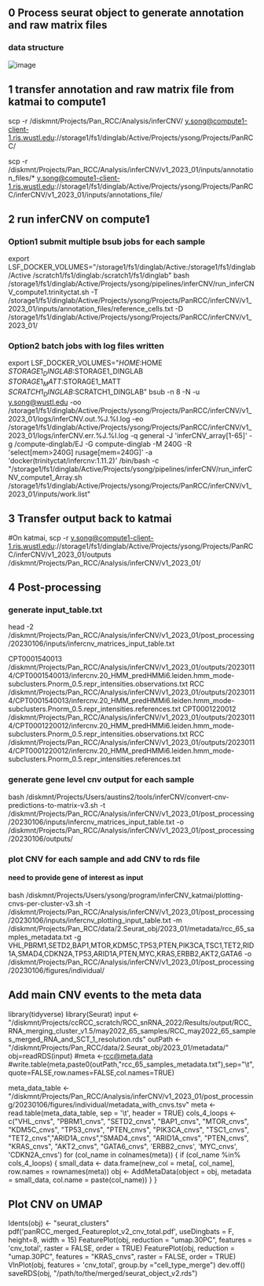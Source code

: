 ## 0 Process seurat object to generate annotation and raw matrix files

### data structure

![image](https://user-images.githubusercontent.com/80489022/212973984-32dd601a-952f-46fd-b625-ec51b0954c63.png)

## 1 transfer annotation and raw matrix file from katmai to compute1
scp -r /diskmnt/Projects/Pan_RCC/Analysis/inferCNV/ y.song@compute1-client-1.ris.wustl.edu://storage1/fs1/dinglab/Active/Projects/ysong/Projects/PanRCC/

scp -r /diskmnt/Projects/Pan_RCC/Analysis/inferCNV/v1_2023_01/inputs/annotation_files/* y.song@compute1-client-1.ris.wustl.edu://storage1/fs1/dinglab/Active/Projects/ysong/Projects/PanRCC/inferCNV/v1_2023_01/inputs/annotations_file/



## 2 run inferCNV on compute1

### Option1 submit multiple bsub jobs for each sample

export LSF_DOCKER_VOLUMES="/storage1/fs1/dinglab/Active:/storage1/fs1/dinglab/Active /scratch1/fs1/dinglab:/scratch1/fs1/dinglab"
bash /storage1/fs1/dinglab/Active/Projects/ysong/pipelines/inferCNV/run_inferCNV_compute1.trinityctat.sh -T /storage1/fs1/dinglab/Active/Projects/ysong/Projects/PanRCC/inferCNV/v1_2023_01/inputs/annotation_files/reference_cells.txt -D /storage1/fs1/dinglab/Active/Projects/ysong/Projects/PanRCC/inferCNV/v1_2023_01/

### Option2  batch jobs with log files written

export LSF_DOCKER_VOLUMES="$HOME:$HOME $STORAGE1_DINGLAB:$STORAGE1_DINGLAB $STORAGE1_MATT:$STORAGE1_MATT $SCRATCH1_DINGLAB:$SCRATCH1_DINGLAB"
bsub -n 8 -N -u y.song@wustl.edu -oo /storage1/fs1/dinglab/Active/Projects/ysong/Projects/PanRCC/inferCNV/v1_2023_01/logs/inferCNV.out.%J.%I.log -eo /storage1/fs1/dinglab/Active/Projects/ysong/Projects/PanRCC/inferCNV/v1_2023_01/logs/inferCNV.err.%J.%I.log -q general -J 'inferCNV_array[1-65]' -g /compute-dinglab/EJ -G compute-dinglab -M 240G -R 'select[mem>240G] rusage[mem=240G]' -a 'docker(trinityctat/infercnv:1.11.2)' /bin/bash -c "/storage1/fs1/dinglab/Active/Projects/ysong/pipelines/inferCNV/run_inferCNV_compute1_Array.sh /storage1/fs1/dinglab/Active/Projects/ysong/Projects/PanRCC/inferCNV/v1_2023_01/inputs/work.list"

## 3 Transfer output back to katmai

#On katmai,
scp -r y.song@compute1-client-1.ris.wustl.edu://storage1/fs1/dinglab/Active/Projects/ysong/Projects/PanRCC/inferCNV/v1_2023_01/outputs /diskmnt/Projects/Pan_RCC/Analysis/inferCNV/v1_2023_01/

## 4 Post-processing

### generate input_table.txt
head -2 /diskmnt/Projects/Pan_RCC/Analysis/inferCNV/v1_2023_01/post_processing/20230106/inputs/infercnv_matrices_input_table.txt

CPT0001540013	/diskmnt/Projects/Pan_RCC/Analysis/inferCNV/v1_2023_01/outputs/20230114/CPT0001540013/infercnv.20_HMM_predHMMi6.leiden.hmm_mode-subclusters.Pnorm_0.5.repr_intensities.observations.txt	RCC	/diskmnt/Projects/Pan_RCC/Analysis/inferCNV/v1_2023_01/outputs/20230114/CPT0001540013/infercnv.20_HMM_predHMMi6.leiden.hmm_mode-subclusters.Pnorm_0.5.repr_intensities.references.txt
CPT0001220012	/diskmnt/Projects/Pan_RCC/Analysis/inferCNV/v1_2023_01/outputs/20230114/CPT0001220012/infercnv.20_HMM_predHMMi6.leiden.hmm_mode-subclusters.Pnorm_0.5.repr_intensities.observations.txt	RCC	/diskmnt/Projects/Pan_RCC/Analysis/inferCNV/v1_2023_01/outputs/20230114/CPT0001220012/infercnv.20_HMM_predHMMi6.leiden.hmm_mode-subclusters.Pnorm_0.5.repr_intensities.references.txt

### generate gene level cnv output for each sample
bash /diskmnt/Projects/Users/austins2/tools/inferCNV/convert-cnv-predictions-to-matrix-v3.sh -t /diskmnt/Projects/Pan_RCC/Analysis/inferCNV/v1_2023_01/post_processing/20230106/inputs/infercnv_matrices_input_table.txt -o /diskmnt/Projects/Pan_RCC/Analysis/inferCNV/v1_2023_01/post_processing/20230106/outputs/

### plot CNV for each sample and add CNV to rds file

#### need to provide gene of interest as input
bash /diskmnt/Projects/Users/ysong/program/inferCNV_katmai/plotting-cnvs-per-cluster-v3.sh -t /diskmnt/Projects/Pan_RCC/Analysis/inferCNV/v1_2023_01/post_processing/20230106/inputs/infercnv_plotting_input_table.txt -m /diskmnt/Projects/Pan_RCC/data/2.Seurat_obj/2023_01/metadata/rcc_65_samples_metadata.txt -g VHL,PBRM1,SETD2,BAP1,MTOR,KDM5C,TP53,PTEN,PIK3CA,TSC1,TET2,RID1A,SMAD4,CDKN2A,TP53,ARID1A,PTEN,MYC,KRAS,ERBB2,AKT2,GATA6 -o /diskmnt/Projects/Pan_RCC/Analysis/inferCNV/v1_2023_01/post_processing/20230106/figures/individual/

## Add main CNV events to the meta data
library(tidyverse)
library(Seurat)
input <-"/diskmnt/Projects/ccRCC_scratch/RCC_snRNA_2022/Results/output/RCC_RNA_merging_cluster_v1.5/may2022_65_samples/RCC_may2022_65_samples_merged_RNA_and_SCT_1_resolution.rds"
outPath <-"/diskmnt/Projects/Pan_RCC/data/2.Seurat_obj/2023_01/metadata/"
obj=readRDS(input)
#meta <-rcc@meta.data
#write.table(meta,paste0(outPath,"rcc_65_samples_metadata.txt"),sep="\t",quote=FALSE,row.names=FALSE,col.names=TRUE)

meta_data_table <- "/diskmnt/Projects/Pan_RCC/Analysis/inferCNV/v1_2023_01/post_processing/20230106/figures/individual/metadata_with_cnvs.tsv"
meta <- read.table(meta_data_table, sep = '\t', header = TRUE)
cols_4_loops <- c("VHL_cnvs", "PBRM1_cnvs", "SETD2_cnvs", "BAP1_cnvs", "MTOR_cnvs", "KDM5C_cnvs", "TP53_cnvs", "PTEN_cnvs", "PIK3CA_cnvs", "TSC1_cnvs", "TET2_cnvs","ARID1A_cnvs","SMAD4_cnvs", "ARID1A_cnvs", "PTEN_cnvs", "KRAS_cnvs", "AKT2_cnvs", "GATA6_cnvs", 'ERBB2_cnvs', 'MYC_cnvs', 'CDKN2A_cnvs')
for (col_name in colnames(meta)) {
    if (col_name %in% cols_4_loops) {
        small_data <- data.frame(new_col = meta[, col_name], row.names = rownames(meta))
        obj <- AddMetaData(object = obj, metadata = small_data, col.name = paste(col_name))
    }
}
## Plot CNV on UMAP
Idents(obj) <- "seurat_clusters"
pdf('panRCC_merged_Featureplot_v2_cnv_total.pdf', useDingbats = F, height=8, width = 15)
FeaturePlot(obj, reduction = "umap.30PC", features = 'cnv_total', raster = FALSE, order = TRUE)
FeaturePlot(obj, reduction = "umap.30PC", features = "KRAS_cnvs", raster = FALSE, order = TRUE)
VlnPlot(obj, features = 'cnv_total', group.by ="cell_type_merge")
dev.off()
saveRDS(obj, "/path/to/the/merged/seurat_object_v2.rds")

